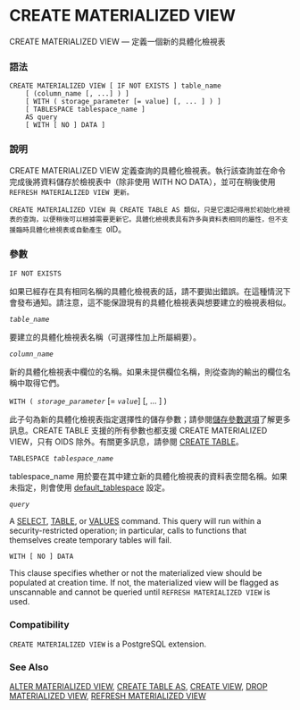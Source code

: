 # CREATE MATERIALIZED VIEW

CREATE MATERIALIZED VIEW — 定義一個新的具體化檢視表

### 語法

```text
CREATE MATERIALIZED VIEW [ IF NOT EXISTS ] table_name
    [ (column_name [, ...] ) ]
    [ WITH ( storage_parameter [= value] [, ... ] ) ]
    [ TABLESPACE tablespace_name ]
    AS query
    [ WITH [ NO ] DATA ]
```

### 說明

CREATE MATERIALIZED VIEW 定義查詢的具體化檢視表。執行該查詢並在命令完成後將資料儲存於檢視表中（除非使用 WITH NO DATA），並可在稍後使用 `REFRESH MATERIALIZED VIEW 更新。`

`CREATE MATERIALIZED VIEW 與 CREATE TABLE AS 類似，只是它還記得用於初始化檢視表的查詢，以便稍後可以根據需要更新它。具體化檢視表具有許多與資料表相同的屬性，但不支援臨時具體化檢視表或自動產生 O`ID。

### 參數

`IF NOT EXISTS`

如果已經存在具有相同名稱的具體化檢視表的話，請不要拋出錯誤。在這種情況下會發布通知。請注意，這不能保證現有的具體化檢視表與想要建立的檢視表相似。

_`table_name`_

要建立的具體化檢視表名稱（可選擇性加上所屬綱要）。

_`column_name`_

新的具體化檢視表中欄位的名稱。如果未提供欄位名稱，則從查詢的輸出的欄位名稱中取得它們。

`WITH ( `_`storage_parameter`_ \[= _`value`_\] \[, ... \] \)

此子句為新的具體化檢視表指定選擇性的儲存參數；請參閱[儲存參數選項](create-table.md#storage-parameters)了解更多訊息。CREATE TABLE 支援的所有參數也都支援 CREATE MATERIALIZED VIEW，只有 OIDS 除外。有關更多訊息，請參閱 [CREATE TABLE](create-table.md)。

`TABLESPACE `_`tablespace_name`_

tablespace\_name 用於要在其中建立新的具體化檢視表的資料表空間名稱。如果未指定，則會使用 [default\_tablespace](../../server-administration/runtime-config/runtime-config-client.md#19-11-1-cha-ju-de-hang) 設定。

_`query`_

A [SELECT](https://www.postgresql.org/docs/10/static/sql-select.html), [TABLE](https://www.postgresql.org/docs/10/static/sql-select.html#SQL-TABLE), or [VALUES](https://www.postgresql.org/docs/10/static/sql-values.html) command. This query will run within a security-restricted operation; in particular, calls to functions that themselves create temporary tables will fail.

`WITH [ NO ] DATA`

This clause specifies whether or not the materialized view should be populated at creation time. If not, the materialized view will be flagged as unscannable and cannot be queried until `REFRESH MATERIALIZED VIEW` is used.

### Compatibility

`CREATE MATERIALIZED VIEW` is a PostgreSQL extension.

### See Also

[ALTER MATERIALIZED VIEW](https://www.postgresql.org/docs/10/static/sql-altermaterializedview.html), [CREATE TABLE AS](https://www.postgresql.org/docs/10/static/sql-createtableas.html), [CREATE VIEW](https://www.postgresql.org/docs/10/static/sql-createview.html), [DROP MATERIALIZED VIEW](https://www.postgresql.org/docs/10/static/sql-dropmaterializedview.html), [REFRESH MATERIALIZED VIEW](https://www.postgresql.org/docs/10/static/sql-refreshmaterializedview.html)

